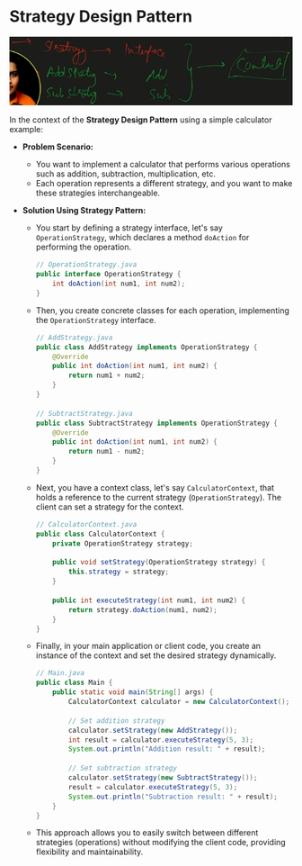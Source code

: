 # Strategy Design Pattern

![UML Diagram of Strategy Design Pattern](Daily%20Code%20Buffer%20-%20Strategy%20Design%20Pattern%20in%20detail%20Interview%20Question%20[xcMJUtWbFZU%20-%20935x526%20-%205m41s].png)

In the context of the **Strategy Design Pattern** using a simple calculator example:

- **Problem Scenario:**
  - You want to implement a calculator that performs various operations such as addition, subtraction, multiplication, etc.
  - Each operation represents a different strategy, and you want to make these strategies interchangeable.

- **Solution Using Strategy Pattern:**
  - You start by defining a strategy interface, let's say `OperationStrategy`, which declares a method `doAction` for performing the operation.

    ```java
    // OperationStrategy.java
    public interface OperationStrategy {
        int doAction(int num1, int num2);
    }
    ```

  - Then, you create concrete classes for each operation, implementing the `OperationStrategy` interface.

    ```java
    // AddStrategy.java
    public class AddStrategy implements OperationStrategy {
        @Override
        public int doAction(int num1, int num2) {
            return num1 + num2;
        }
    }

    // SubtractStrategy.java
    public class SubtractStrategy implements OperationStrategy {
        @Override
        public int doAction(int num1, int num2) {
            return num1 - num2;
        }
    }
    ```

  - Next, you have a context class, let's say `CalculatorContext`, that holds a reference to the current strategy (`OperationStrategy`). The client can set a strategy for the context.

    ```java
    // CalculatorContext.java
    public class CalculatorContext {
        private OperationStrategy strategy;

        public void setStrategy(OperationStrategy strategy) {
            this.strategy = strategy;
        }

        public int executeStrategy(int num1, int num2) {
            return strategy.doAction(num1, num2);
        }
    }
    ```

  - Finally, in your main application or client code, you create an instance of the context and set the desired strategy dynamically.

    ```java
    // Main.java
    public class Main {
        public static void main(String[] args) {
            CalculatorContext calculator = new CalculatorContext();

            // Set addition strategy
            calculator.setStrategy(new AddStrategy());
            int result = calculator.executeStrategy(5, 3);
            System.out.println("Addition result: " + result);

            // Set subtraction strategy
            calculator.setStrategy(new SubtractStrategy());
            result = calculator.executeStrategy(5, 3);
            System.out.println("Subtraction result: " + result);
        }
    }
    ```

  - This approach allows you to easily switch between different strategies (operations) without modifying the client code, providing flexibility and maintainability.